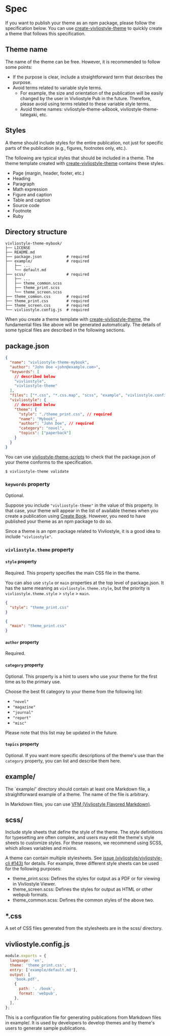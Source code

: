 # Spec

If you want to publish your theme as an npm package, please follow the specification below. You can use [create-vivliostyle-theme][] to quickly create a theme that follows this specification.

## Theme name

The name of the theme can be free. However, it is recommended to follow some points:

- If the purpose is clear, include a straightforward term that describes the purpose.
- Avoid terms related to variable style terms.
  - For example, the size and orientation of the publication will be easily changed by the user in Vivliostyle Pub in the future. Therefore, please avoid using terms related to these variable style terms.
  - Avoid theme names: vivliostyle-theme-a4book, vivliostyle-theme-tategaki, etc.

## Styles

A theme should include styles for the entire publication, not just for specific parts of the publication (e.g., figures, footnotes only, etc.).

The following are typical styles that should be included in a theme. The theme template created with [create-vivliostyle-theme][] contains these styles.

- Page (margin, header, footer, etc.)
- Heading
- Paragraph
- Math expression
- Figure and caption
- Table and caption
- Source code
- Footnote
- Ruby

## Directory structure

```
vivliostyle-theme-mybook/
├── LICENSE
├── README.md
├── package.json           # required
├── example/               # required
│   ├── ...
│   └── default.md
├── scss/                  # required
│   ├── ...
│   ├── theme_common.scss
│   ├── theme_print.scss
│   └── theme_screen.scss
├── theme_common.css       # required
├── theme_print.css        # required
├── theme_screen.css       # required
└── vivliostyle.config.js  # required
```

When you create a theme template with [create-vivliostyle-theme][], the fundamental files like above will be generated automatically. The details of some typical files are described in the following sections.

## package.json

```json
{
  "name": "vivliostyle-theme-mybook",
  "author": "John Doe <john@example.com>",
  "keywords": [
    // described below
    "vivliostyle",
    "vivliostyle-theme"
  ],
  "files": ["*.css", "*.css.map", "scss", "example", "vivliostyle.config.js"],
  "vivliostyle": {
    // described below
    "theme": {
      "style": "./theme_print.css", // required
      "name": "Mybook",
      "author": "John Doe", // required
      "category": "novel",
      "topics": ["paperback"]
    }
  }
}
```

You can use [vivliostyle-theme-scripts](https://github.com/vivliostyle/themes/tree/master/packages/vivliostyle-theme-scripts) to check that the package.json of your theme conforms to the specification.

```bash
$ vivliostyle-theme validate
```

### `keywords` property

Optional.

Suppose you include `"vivliostyle-theme"` in the value of this property. In that case, your theme will appear in the list of available themes when you create a publication using [Create Book][]. However, you need to have published your theme as an npm package to do so.

Since a theme is an npm package related to Vivliostyle, it is a good idea to include `"vivliostyle"`.

### `vivliostyle.theme` property

#### `style` property

Required. This property specifies the main CSS file in the theme.

You can also use `style` or `main` properties at the top level of package.json. It has the same meaning as `vivliostyle.theme.style`, but the priority is `vivliostyle.theme.style` > `style` > `main`.

```json
{
  "style": "theme_print.css"
}
```

```json
{
  "main": "theme_print.css"
}
```

#### `author` property

Required.

#### `category` property

Optional. This property is a hint to users who use your theme for the first time as to the primary use.

Choose the best fit category to your theme from the following list:

- `"novel"`
- `"magazine"`
- `"journal"`
- `"report"`
- `"misc"`

Please note that this list may be updated in the future.

#### `topics` property

Optional. If you want more specific descriptions of the theme's use than the `category` property, you can list and describe them here.

## example/

The `example/' directory should contain at least one Markdown file, a straightforward example of a theme. The name of the file is arbitrary.

In Markdown files, you can use [VFM (Vivliostyle Flavored Markdown)](https://vivliostyle.github.io/vfm/#/vfm).

## scss/

Include style sheets that define the style of the theme. The style definitions for typesetting are often complex, and users may edit the theme's style sheets to customize styles. For these reasons, we recommend using SCSS, which allows variables and mixins.

A theme can contain multiple stylesheets. See [issue (vivliostyle/vivliostyle-cli #143)](https://github.com/vivliostyle/vivliostyle-cli/issues/143#issuecomment-791990973) for details. For example, three different style sheets can be used for the following purposes:

- theme_print.scss: Defines the styles for output as a PDF or for viewing in Vivliostyle Viewer.
- theme_screen.scss: Defines the styles for output as HTML or other webpub formats.
- theme_common.scss: Defines the common styles of the above two.

## \*.css

A set of CSS files generated from the stylesheets are in the scss/ directory.

## vivliostyle.config.js

```js
module.exports = {
  language: 'en',
  theme: 'theme_print.css',
  entry: ['example/default.md'],
  output: [
    'book.pdf',
    {
      path: '. /book',
      format: 'webpub',
    },
  ],
};
```

This is a configuration file for generating publications from Markdown files in example/. It is used by developers to develop themes and by theme's users to generate sample publications.

[create-vivliostyle-theme]: https://github.com/vivliostyle/themes/tree/master/packages/create-vivliostyle-theme
[create book]: https://github.com/vivliostyle/create-book
